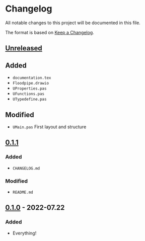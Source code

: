 # Changelog

All notable changes to this project will be documented in this file.

The format is based on [Keep a
Changelog](https://keepachangelog.com/en/1.0.0/).

## [Unreleased]

## Added

- `documentation.tex`
- `Floodpipe.drawio`
- `UProperties.pas`
- `UFunctions.pas`
- `UTypedefine.pas`

## Modified

- `UMain.pas` First layout and structure

## [0.1.1]

### Added

- `CHANGELOG.md`

### Modified

- `README.md`

## [0.1.0] - 2022-07.22

### Added

- Everything!

[Unreleased]: https://github.com/thezitrox/floodpipe/compare/v0.1.1...HEAD
[0.1.1]: https://github.com/TheZitroX/floodpipe/releases/tag/v0.1.1
[0.1.0]: https://github.com/TheZitroX/floodpipe/releases/tag/v0.1.0